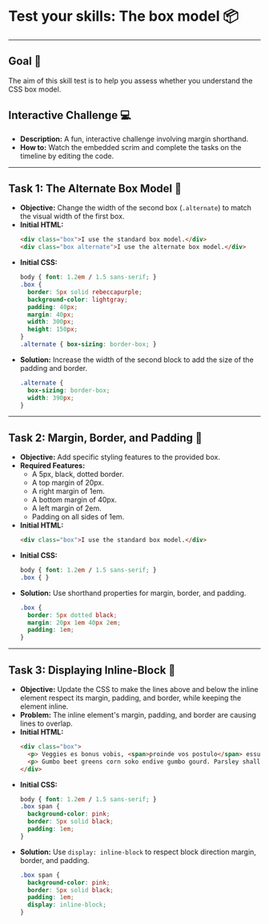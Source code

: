 # Test your skills: The box model 📦

-----

## **Goal** 🎯

The aim of this skill test is to help you assess whether you understand the CSS box model.

## **Interactive Challenge** 💻

  * **Description:** A fun, interactive challenge involving margin shorthand.
  * **How to:** Watch the embedded scrim and complete the tasks on the timeline by editing the code.

-----

## **Task 1: The Alternate Box Model** 📏

  * **Objective:** Change the width of the second box (`.alternate`) to match the visual width of the first box.
  * **Initial HTML:**
    ```html
    <div class="box">I use the standard box model.</div>
    <div class="box alternate">I use the alternate box model.</div>
    ```
  * **Initial CSS:**
    ```css
    body { font: 1.2em / 1.5 sans-serif; }
    .box {
      border: 5px solid rebeccapurple;
      background-color: lightgray;
      padding: 40px;
      margin: 40px;
      width: 300px;
      height: 150px;
    }
    .alternate { box-sizing: border-box; }
    ```
  * **Solution:** Increase the width of the second block to add the size of the padding and border.
    ```css
    .alternate {
      box-sizing: border-box;
      width: 390px;
    }
    ```

-----

## **Task 2: Margin, Border, and Padding** 📝

  * **Objective:** Add specific styling features to the provided box.
  * **Required Features:**
      * A 5px, black, dotted border.
      * A top margin of 20px.
      * A right margin of 1em.
      * A bottom margin of 40px.
      * A left margin of 2em.
      * Padding on all sides of 1em.
  * **Initial HTML:**
    ```html
    <div class="box">I use the standard box model.</div>
    ```
  * **Initial CSS:**
    ```css
    body { font: 1.2em / 1.5 sans-serif; }
    .box { }
    ```
  * **Solution:** Use shorthand properties for margin, border, and padding.
    ```css
    .box {
      border: 5px dotted black;
      margin: 20px 1em 40px 2em;
      padding: 1em;
    }
    ```

-----

## **Task 3: Displaying Inline-Block** 📜

  * **Objective:** Update the CSS to make the lines above and below the inline element respect its margin, padding, and border, while keeping the element inline.
  * **Problem:** The inline element's margin, padding, and border are causing lines to overlap.
  * **Initial HTML:**
    ```html
    <div class="box">
      <p> Veggies es bonus vobis, <span>proinde vos postulo</span> essum magis kohlrabi welsh onion daikon amaranth tatsoi tomatillo melon azuki bean garlic. </p>
      <p> Gumbo beet greens corn soko endive gumbo gourd. Parsley shallot courgette tatsoi pea sprouts fava bean collard greens dandelion okra wakame tomato. Dandelion cucumber earthnut pea peanut soko zucchini. </p>
    </div>
    ```
  * **Initial CSS:**
    ```css
    body { font: 1.2em / 1.5 sans-serif; }
    .box span {
      background-color: pink;
      border: 5px solid black;
      padding: 1em;
    }
    ```
  * **Solution:** Use `display: inline-block` to respect block direction margin, border, and padding.
    ```css
    .box span {
      background-color: pink;
      border: 5px solid black;
      padding: 1em;
      display: inline-block;
    }
    ```